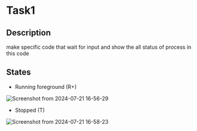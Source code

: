 # Task1

## Description
make specific code that wait for input and show the all status of process in this code 

## States
+ Running foreground (R+)

![Screenshot from 2024-07-21 16-56-29](https://github.com/user-attachments/assets/026b52c8-c1c3-41b2-8bb0-9027af25f4fe)

+ Stopped (T)
  
![Screenshot from 2024-07-21 16-58-23](https://github.com/user-attachments/assets/ee7b06d9-78fe-49a3-abf8-4aa18faac6a1)


 
